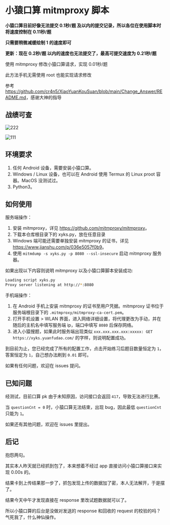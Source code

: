 # 小猿口算 mitmproxy 脚本

**小猿口算目前好像无法提交 0.1秒/题 及以内的提交记录，所以各位在使用脚本时将速度控制在 0.11秒/题**

**只需要稍微减缓绘制 1 的速度即可**

**更新：现在 0.2秒/题 以内的速度也无法提交了，最高可提交速度为 0.21秒/题**

使用 mitmproxy 修改小猿口算请求，实现 0.01秒/题

此方法手机无需使用 root 也能实现请求修改

参考 <https://github.com/cr4n5/XiaoYuanKouSuan/blob/main/Change_Answer/README.md>，感谢大神的指导

## 战绩可查

![222](https://github.com/user-attachments/assets/994b4fea-8573-41b5-b1d0-2d88210610d3)

![111](https://github.com/user-attachments/assets/57d7fb07-de00-460e-8815-05a6d6bb73cc)

## 环境要求

1. 任何 Android 设备，需要安装小猿口算。
2. Windows / Linux 设备，也可以在 Android 使用 Termux 的 Linux proot 容器。MacOS 没测试过。
3. Python3。

## 如何使用

服务端操作：

1. 安装 mitmproxy，详见 <https://github.com/mitmproxy/mitmproxy>。
2. 下载本仓库根目录下的 xyks.py，放在任意目录
3. Windows 端可能还需要单独安装 mitmproxy 的证书，详见 <https://www.jianshu.com/p/036e5057f0b9>。
4. 使用 `mitmdump -s xyks.py -p 8080 --ssl-insecure` 启动 mitmproxy 服务器。

如果出现以下内容则说明 mitmproxy 以及小猿口算脚本安装成功:

```bash
Loading script xyks.py
Proxy server listening at http://*:8080
```

手机端操作：

1. 在 Android 手机上安装 mitmproxy 的证书至用户凭据。mitmproxy 证书位于服务端根目录下的 `.mitmproxy/mitmproxy-ca-cert.pem`。
2. 打开手机设置 > WLAN 界面，进入网络详细设置，将代理更改为手动，并在随后的主机名中填写服务端 ip，端口中填写 `8080` 后保存网络。
3. 进入小猿搜题，如果此时服务端出现类似 `xxx.xxx.xxx.xxx:xxxxx: GET https://xyks.yuanfudao.com/` 的字样，则说明配置成功。

到目前为止，您已经完成了所有的配置工作，点击开始练习后题目数量恒定为 `1`，答案恒定为 `1`，自己想办法刷到 `0.01` 即可。

如果有任何问题，欢迎在 issues 提问。

## 已知问题

经测试，目前口算 pk 由于未知原因，访问接口会返回 `417`，导致无法进行比赛。

当 `questionCnt = 0` 时，小猿口算无法结束，出现 bug，因此最低 `questionCnt` 只能为 `1`。

如果还有其他问题，欢迎在 issues 里提出。

## 后记

抱怨两句。

其实本人昨天就已经抓到包了，本来想着不经过 app 直接访问小猿口算接口来实现 0.00s 的。

结果卡到上传结果那一步了，抓包发现上传的数据加了密，本人无法解开，于是摆了。

结果今天中午才发现直接在 response 里改试题数据就可以了。

所以小猿口算的后台是没做对发送的 response 和回收的 request 的校验的吗？气死我了，什么神仙操作。
